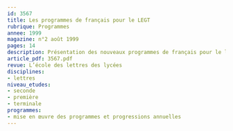 ```yaml
---
id: 3567
title: Les programmes de français pour le LEGT
rubrique: Programmes
annee: 1999
magazine: n°2 août 1999
pages: 14
description: Présentation des nouveaux programmes de français pour le lycée…
article_pdf: 3567.pdf
revue: L’école des lettres des lycées
disciplines:
- lettres
niveau_etudes:
- seconde
- première
- terminale
programmes:
- mise en œuvre des programmes et progressions annuelles
---
```

